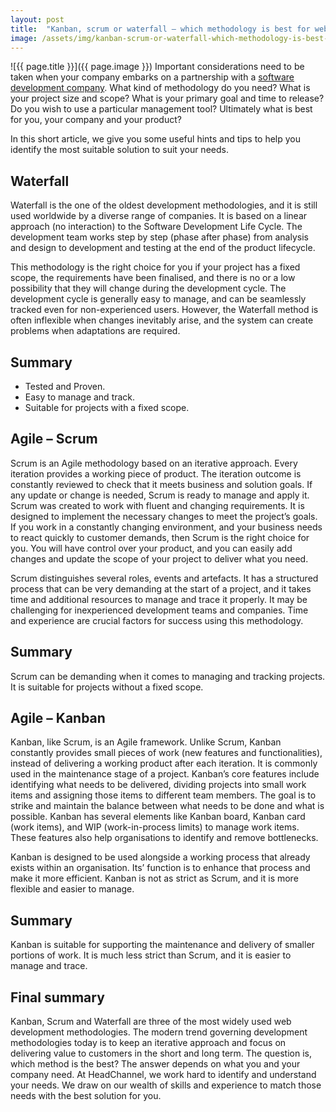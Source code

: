 ```yaml
---
layout: post
title:  "Kanban, scrum or waterfall – which methodology is best for web development?"
image: /assets/img/kanban-scrum-or-waterfall-which-methodology-is-best-for-web-development.jpg
---
```


![{{ page.title }}]({{ page.image }})
Important considerations need to be taken when your company embarks on a partnership with a [software development company](https://headchannel.co.uk/). What kind of methodology do you need? What is your project size and scope? What is your primary goal and time to release? Do you wish to use a particular management tool? Ultimately what is best for you, your company and your product?

In this short article, we give you some useful hints and tips to help you identify the most suitable solution to suit your needs.

## Waterfall
Waterfall is the one of the oldest development methodologies, and it is still used worldwide by a diverse range of companies. It is based on a linear approach (no interaction) to the Software Development Life Cycle. The development team works step by step (phase after phase) from analysis and design to development and testing at the end of the product lifecycle.

This methodology is the right choice for you if your project has a fixed scope, the requirements have been finalised, and there is no or a low possibility that they will change during the development cycle. The development cycle is generally easy to manage, and can be seamlessly tracked even for non-experienced users. However, the Waterfall method is often inflexible when changes inevitably arise, and the system can create problems when adaptations are required.

## Summary
- Tested and Proven.
- Easy to manage and track.
- Suitable for projects with a fixed scope.

## Agile – Scrum
Scrum is an Agile methodology based on an iterative approach. Every iteration provides a working piece of product. The iteration outcome is constantly reviewed to check that it meets business and solution goals. If any update or change is needed, Scrum is ready to manage and apply it. Scrum was created to work with fluent and changing requirements. It is designed to implement the necessary changes to meet the project’s goals. If you work in a constantly changing environment, and your business needs to react quickly to customer demands, then Scrum is the right choice for you. You will have control over your product, and you can easily add changes and update the scope of your project to deliver what you need.

Scrum distinguishes several roles, events and artefacts. It has a structured process that can be very demanding at the start of a project, and it takes time and additional resources to manage and trace it properly. It may be challenging for inexperienced development teams and companies. Time and experience are crucial factors for success using this methodology.

## Summary
Scrum can be demanding when it comes to managing and tracking projects. It is suitable for projects without a fixed scope.


## Agile – Kanban
Kanban, like Scrum, is an Agile framework. Unlike Scrum, Kanban constantly provides small pieces of work (new features and functionalities), instead of delivering a working product after each iteration. It is commonly used in the maintenance stage of a project. Kanban’s core features include identifying what needs to be delivered, dividing projects into small work items and assigning those items to different team members. The goal is to strike and maintain the balance between what needs to be done and what is possible. Kanban has several elements like Kanban board, Kanban card (work items), and WIP (work-in-process limits) to manage work items. These features also help organisations to identify and remove bottlenecks.

Kanban is designed to be used alongside a working process that already exists within an organisation. Its’ function is to enhance that process and make it more efficient. Kanban is not as strict as Scrum, and it is more flexible and easier to manage.

## Summary
Kanban is suitable for supporting the maintenance and delivery of smaller portions of work. It is much less strict than Scrum, and it is easier to manage and trace.

## Final summary
Kanban, Scrum and Waterfall are three of the most widely used web development methodologies. The modern trend governing development methodologies today is to keep an iterative approach and focus on delivering value to customers in the short and long term. The question is, which method is the best? The answer depends on what you and your company need. At HeadChannel, we work hard to identify and understand your needs. We draw on our wealth of skills and experience to match those needs with the best solution for you.
